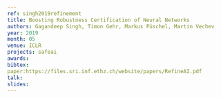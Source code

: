 ```yaml
---
ref: singh2019refinement
title: Boosting Robustness Certification of Neural Networks
authors: Gagandeep Singh, Timon Gehr, Markus Püschel, Martin Vechev
year: 2019
month: 05
venue: ICLR
projects: safeai
awards:
bibtex:
paper:https://files.sri.inf.ethz.ch/website/papers/RefineAI.pdf
talk:
slides:
---
```

